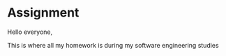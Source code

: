 # Assignment
Hello everyone,

This is where all my homework is during my software engineering studies
